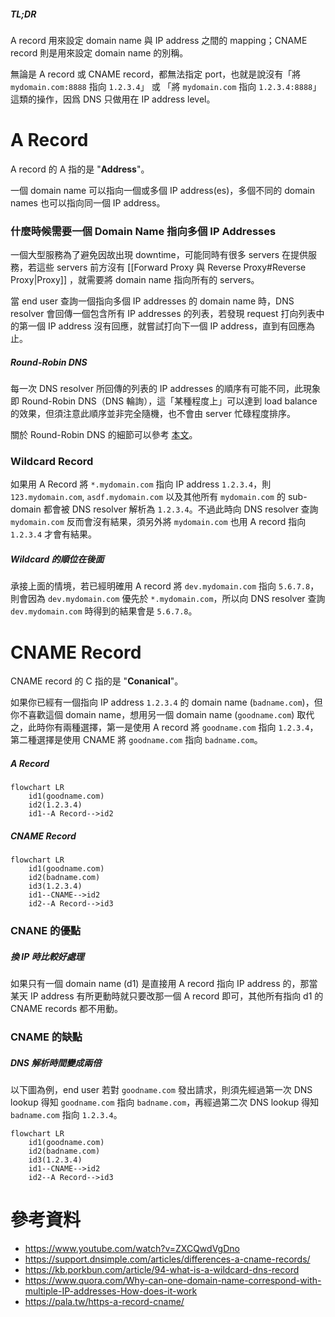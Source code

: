 ##### TL;DR

A record 用來設定 domain name 與 IP address 之間的 mapping；CNAME record 則是用來設定 domain name 的別稱。

無論是 A record 或 CNAME record，都無法指定 port，也就是說沒有「將 `mydomain.com:8888` 指向 `1.2.3.4`」 或 「將 `mydomain.com` 指向 `1.2.3.4:8888`」這類的操作，因爲 DNS 只做用在 IP address level。

# A Record

A record 的 A 指的是 "**Address**"。

一個 domain name 可以指向一個或多個 IP address(es)，多個不同的 domain names 也可以指向同一個 IP address。

### 什麼時候需要一個 Domain Name 指向多個 IP Addresses

一個大型服務為了避免因故出現 downtime，可能同時有很多 servers 在提供服務，若這些 servers 前方沒有 [[Forward Proxy 與 Reverse Proxy#Reverse Proxy|Proxy]] ，就需要將 domain name 指向所有的 servers。

當 end user 查詢一個指向多個 IP addresses 的 domain name 時，DNS resolver 會回傳一個包含所有 IP addresses 的列表，若發現 request 打向列表中的第一個 IP address 沒有回應，就嘗試打向下一個 IP address，直到有回應為止。

##### Round-Robin DNS

每一次 DNS resolver 所回傳的列表的 IP addresses 的順序有可能不同，此現象即 Round-Robin DNS（DNS 輪詢），這「某種程度上」可以達到 load balance 的效果，但須注意此順序並非完全隨機，也不會由 server 忙碌程度排序。

關於 Round-Robin DNS 的細節可以參考 [本文](https://www.cloudflare.com/learning/dns/glossary/round-robin-dns/)。

### Wildcard Record

如果用 A Record 將 `*.mydomain.com` 指向 IP address `1.2.3.4`，則 `123.mydomain.com`, `asdf.mydomain.com` 以及其他所有 `mydomain.com` 的 sub-domain 都會被 DNS resolver 解析為 `1.2.3.4`。不過此時向 DNS resolver 查詢 `mydomain.com` 反而會沒有結果，須另外將 `mydomain.com` 也用  A record 指向 `1.2.3.4` 才會有結果。

##### Wildcard 的順位在後面

承接上面的情境，若已經明確用 A record 將 `dev.mydomain.com` 指向 `5.6.7.8`，則會因為 `dev.mydomain.com` 優先於 `*.mydomain.com`，所以向 DNS resolver 查詢 `dev.mydomain.com` 時得到的結果會是 `5.6.7.8`。

# CNAME Record

CNAME record 的 C 指的是 "**Conanical**"。

如果你已經有一個指向 IP address `1.2.3.4` 的 domain name (`badname.com`)，但你不喜歡這個 domain name，想用另一個 domain name  (`goodname.com`) 取代之，此時你有兩種選擇，第一是使用 A record 將 `goodname.com` 指向 `1.2.3.4`，第二種選擇是使用 CNAME 將 `goodname.com` 指向 `badname.com`。

##### A Record

```mermaid
flowchart LR
    id1(goodname.com)
    id2(1.2.3.4)
    id1--A Record-->id2
```

##### CNAME Record

```mermaid
flowchart LR
    id1(goodname.com)
    id2(badname.com)
    id3(1.2.3.4)
    id1--CNAME-->id2
    id2--A Record-->id3
```

### CNANE 的優點

##### 換 IP 時比較好處理

如果只有一個 domain name (d1) 是直接用 A record 指向 IP address 的，那當某天 IP address 有所更動時就只要改那一個 A record 即可，其他所有指向 d1 的 CNAME records 都不用動。

### CNAME 的缺點

##### DNS 解析時間變成兩倍

以下圖為例，end user 若對 `goodname.com` 發出請求，則須先經過第一次 DNS lookup 得知 `goodname.com` 指向 `badname.com`，再經過第二次 DNS lookup 得知 `badname.com` 指向 `1.2.3.4`。

```mermaid
flowchart LR
    id1(goodname.com)
    id2(badname.com)
    id3(1.2.3.4)
    id1--CNAME-->id2
    id2--A Record-->id3
```

# 參考資料

- <https://www.youtube.com/watch?v=ZXCQwdVgDno>
- <https://support.dnsimple.com/articles/differences-a-cname-records/>
- <https://kb.porkbun.com/article/94-what-is-a-wildcard-dns-record>
- <https://www.quora.com/Why-can-one-domain-name-correspond-with-multiple-IP-addresses-How-does-it-work>
- <https://pala.tw/https-a-record-cname/>
